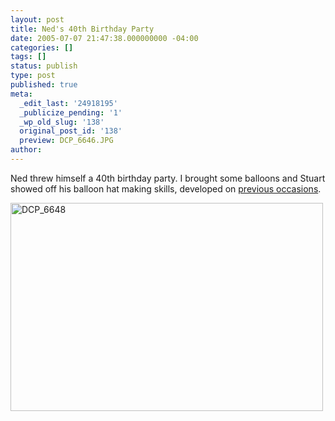 ```yaml
---
layout: post
title: Ned's 40th Birthday Party
date: 2005-07-07 21:47:38.000000000 -04:00
categories: []
tags: []
status: publish
type: post
published: true
meta:
  _edit_last: '24918195'
  _publicize_pending: '1'
  _wp_old_slug: '138'
  original_post_id: '138'
  preview: DCP_6646.JPG
author: 
---
```

Ned threw himself a 40th birthday party.  I brought some balloons and Stuart showed off his balloon hat making skills, developed on <a href="/weblog/110/">previous occasions</a>.

<a href="http://www.flickr.com/photos/matthewsim/sets/72157600385883891/" title="DCP_6648 by Matthew Simoneau, on Flickr"><img src="https://farm2.staticflickr.com/1367/562475098_a42ce1e962.jpg" width="500" height="333" alt="DCP_6648" /></a>
